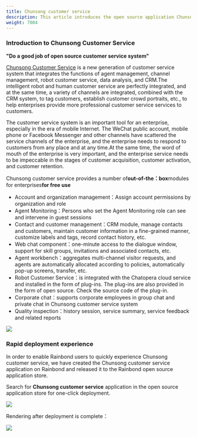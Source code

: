 ```yaml
---
title: Chunsong customer service
description: This article introduces the open source application Chunsong customer service
weight: 7004
---
```


### Introduction to Chunsong Customer Service

**"Do a good job of open source customer service system"**

[Chunsong Customer Service](https://docs.chatopera.com/products/cskefu/index.html) is a new generation of customer service system that integrates the functions of agent management, channel management, robot customer service, data analysis, and CRM.The intelligent robot and human customer service are perfectly integrated, and at the same time, a variety of channels are integrated, combined with the CRM system, to tag customers, establish customer crowd portraits, etc., to help enterprises provide more professional customer service services to customers.

The customer service system is an important tool for an enterprise, especially in the era of mobile Internet. The WeChat public account, mobile phone or Facebook Messenger and other channels have scattered the service channels of the enterprise, and the enterprise needs to respond to customers from any place and at any time.At the same time, the word of mouth of the enterprise is very important, and the enterprise service needs to be impeccable in the stages of customer acquisition, customer activation, and customer retention.

Chunsong customer service provides a number of**out-of-the：box**modules for enterprises**for free use**

- Account and organization management：Assign account permissions by organization and role
- Agent Monitoring：Persons who set the Agent Monitoring role can see and intervene in guest sessions
- Contact and customer management：CRM module, manage contacts and customers, maintain customer information in a fine-grained manner, customize labels and tags, record contact history, etc.
- Web chat component：one-minute access to the dialogue window, support for skill groups, invitations and associated contacts, etc.
- Agent workbench：aggregates multi-channel visitor requests, and agents are automatically allocated according to policies, automatically pop-up screens, transfer, etc.
- Robot Customer Service：is integrated with the Chatopera cloud service and installed in the form of plug-ins. The plug-ins are also provided in the form of open source. Check the source code of the plug-in.
- Corporate chat：supports corporate employees in group chat and private chat in Chunsong customer service system
- Quality inspection：history session, service summary, service feedback and related reports



![](https://docs.chatopera.com/images/products/user-service-prod.png)

### Rapid deployment experience

In order to enable Rainbond users to quickly experience Chunsong customer service, we have created the Chunsong customer service application on Rainbond and released it to the Rainbond open source application store.

Search for **Chunsong customer service** application in the open source application store for one-click deployment.

![](https://i.loli.net/2021/11/24/OwPTAmqyRetfGu3.png)



Rendering after deployment is complete：

![](https://i.loli.net/2021/11/24/6TDhrS423GQ9uvU.png)


